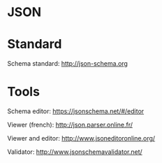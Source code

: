# JSON

# Standard

Schema standard: http://json-schema.org

# Tools

Schema editor: https://jsonschema.net/#/editor

Viewer (french): http://json.parser.online.fr/

Viewer and editor: http://www.jsoneditoronline.org/

Validator: http://www.jsonschemavalidator.net/
